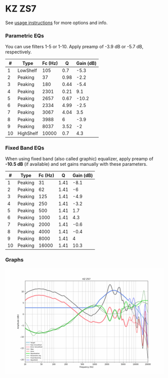 # KZ ZS7
See [usage instructions](https://github.com/jaakkopasanen/AutoEq#usage) for more options and info.

### Parametric EQs
You can use filters 1-5 or 1-10. Apply preamp of -3.9 dB or -5.7 dB, respectively.

|   # | Type      |   Fc (Hz) |    Q |   Gain (dB) |
|-----|-----------|-----------|------|-------------|
|   1 | LowShelf  |       105 | 0.7  |        -5.3 |
|   2 | Peaking   |        37 | 0.98 |        -2.2 |
|   3 | Peaking   |       180 | 0.44 |        -5.4 |
|   4 | Peaking   |      2301 | 0.21 |         9.1 |
|   5 | Peaking   |      2657 | 0.67 |       -10.2 |
|   6 | Peaking   |      2334 | 4.99 |        -2.5 |
|   7 | Peaking   |      3067 | 4.04 |         3.5 |
|   8 | Peaking   |      3988 | 6    |        -3.9 |
|   9 | Peaking   |      8037 | 3.52 |        -2   |
|  10 | HighShelf |     10000 | 0.7  |         4.3 |

### Fixed Band EQs
When using fixed band (also called graphic) equalizer, apply preamp of **-10.5 dB** (if available) and set gains manually with these parameters.

|   # | Type    |   Fc (Hz) |    Q |   Gain (dB) |
|-----|---------|-----------|------|-------------|
|   1 | Peaking |        31 | 1.41 |        -8.1 |
|   2 | Peaking |        62 | 1.41 |        -6   |
|   3 | Peaking |       125 | 1.41 |        -4.9 |
|   4 | Peaking |       250 | 1.41 |        -3.2 |
|   5 | Peaking |       500 | 1.41 |         1.7 |
|   6 | Peaking |      1000 | 1.41 |         4.3 |
|   7 | Peaking |      2000 | 1.41 |        -0.6 |
|   8 | Peaking |      4000 | 1.41 |        -0.4 |
|   9 | Peaking |      8000 | 1.41 |         4   |
|  10 | Peaking |     16000 | 1.41 |        10.3 |

### Graphs
![](./KZ%20ZS7.png)
